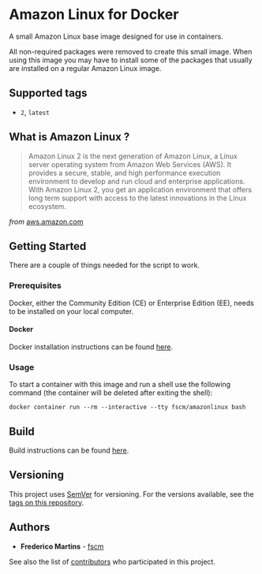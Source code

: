 # Amazon Linux for Docker

A small Amazon Linux base image designed for use in containers.

All non-required packages were removed to create this small image. When
using this image you may have to install some of the packages that
usually are installed on a regular Amazon Linux image.

## Supported tags

* `2`, `latest`

## What is Amazon Linux ?

> Amazon Linux 2 is the next generation of Amazon Linux, a Linux server operating system from Amazon Web Services (AWS). It provides a secure, stable, and high performance execution environment to develop and run cloud and enterprise applications. With Amazon Linux 2, you get an application environment that offers long term support with access to the latest innovations in the Linux ecosystem.

*from* [aws.amazon.com](https://aws.amazon.com/amazon-linux-2/)

## Getting Started

There are a couple of things needed for the script to work.

### Prerequisites

Docker, either the Community Edition (CE) or Enterprise Edition (EE), needs to
be installed on your local computer.

#### Docker

Docker installation instructions can be found
[here](https://docs.docker.com/install/).

### Usage

To start a container with this image and run a shell use the following
command (the container will be deleted after exiting the shell):

```shell
docker container run --rm --interactive --tty fscm/amazonlinux bash
```

## Build

Build instructions can be found
[here](https://github.com/fscm/docker-amazonlinux/blob/master/README.build.md).

## Versioning

This project uses [SemVer](http://semver.org/) for versioning. For the versions
available, see the [tags on this repository](https://github.com/fscm/docker-amazonlinux/tags).

## Authors

* **Frederico Martins** - [fscm](https://github.com/fscm)

See also the list of [contributors](https://github.com/fscm/docker-amazonlinux/contributors)
who participated in this project.
